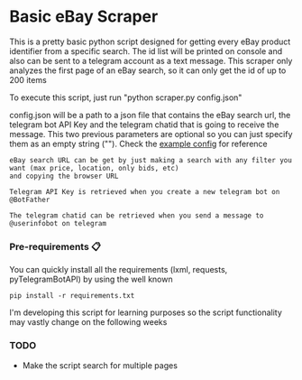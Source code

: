 # Basic eBay Scraper

This is a pretty basic python script designed for getting every eBay product identifier from a specific search.
The id list will be printed on console and also can be sent to a telegram account as a text message. This scraper only analyzes the first page of an eBay search, so it can only get the id of up to 200 items


To execute this script, just run "python scraper.py config.json"

config.json will be a path to a json file that contains the eBay search url, the telegram bot API Key 
and the telegram chatid that is going to receive the message. This two previous parameters are 
optional so you can just specify them as an empty string (""). Check the [example config](example.json) for reference

    eBay search URL can be get by just making a search with any filter you want (max price, location, only bids, etc)
    and copying the browser URL

    Telegram API Key is retrieved when you create a new telegram bot on @BotFather

    The telegram chatid can be retrieved when you send a message to @userinfobot on telegram

### Pre-requirements 📋

You can quickly install all the requirements (lxml, requests, pyTelegramBotAPI) by using the well known 

```
pip install -r requirements.txt
```

I'm developing this script for learning purposes so the script functionality may vastly change on the following weeks

### TODO
* Make the script search for multiple pages

